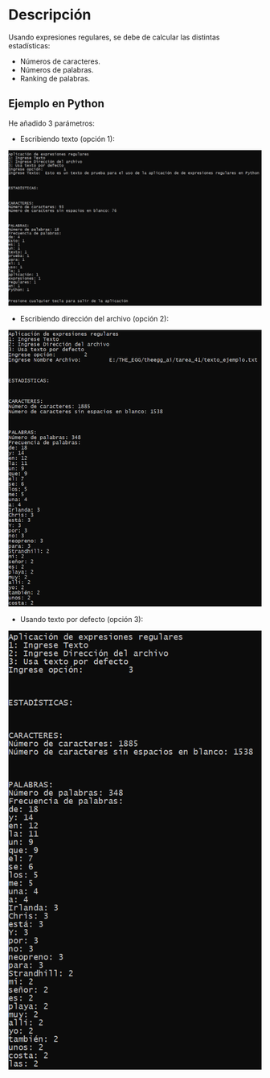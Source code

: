 # Descripción

Usando expresiones regulares, se debe de calcular las distintas estadísticas:
* Números de caracteres.
* Números de palabras.
* Ranking de palabras.

## Ejemplo en Python
He añadido 3 parámetros:

* Escribiendo texto (opción 1):

![](https://raw.githubusercontent.com/Jazielinho/theegg_ai/master/tarea_41/ejemplo_texto.PNG)

* Escribiendo dirección del archivo (opción 2):

![](https://raw.githubusercontent.com/Jazielinho/theegg_ai/master/tarea_41/ejemplo_nombre_archivo.PNG)

* Usando texto por defecto (opción 3):

![](https://raw.githubusercontent.com/Jazielinho/theegg_ai/master/tarea_41/ejemplo_texto_defecto.PNG)
